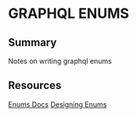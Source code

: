 # GRAPHQL ENUMS

## Summary

Notes on writing graphql enums

## Resources

[Enums Docs](https://graphql.org/learn/schema/#enumeration-types)
[Designing Enums](https://medium.com/atheros/how-to-design-graphql-mutations-and-queries-part-2-enums-ebb01613832)
